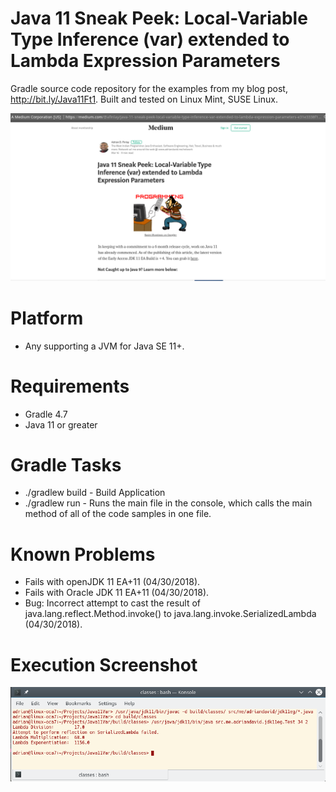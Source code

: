 # Java 11 Sneak Peek: Local-Variable Type Inference (var) extended to Lambda Expression Parameters
Gradle source code repository for the examples from my blog post, http://bit.ly/Java11Ft1.
Built and tested on Linux Mint, SUSE Linux.

![alt text](https://raw.githubusercontent.com/afinlay5/Java11VarLambda/master/blog.png)

# Platform 
- Any supporting a JVM for Java SE 11+.

# Requirements
- Gradle 4.7 
- Java 11 or greater

# Gradle Tasks
- ./gradlew build - Build Application
- ./gradlew run - Runs the main file in the console, which calls the main method of all of the code samples in one file.

# Known Problems
- Fails with openJDK 11 EA+11 (04/30/2018).
- Fails with Oracle JDK 11 EA+11 (04/30/2018).
- Bug: Incorrect attempt to cast the result of java.lang.reflect.Method.invoke() to java.lang.invoke.SerializedLambda (04/30/2018).

# Execution Screenshot
<!-- ![alt text](https://raw.githubusercontent.com/afinlay5/Java11Var/master/gradle_run.png) -->
![alt text](https://raw.githubusercontent.com/afinlay5/Java11VarLambda/master/run.png)
